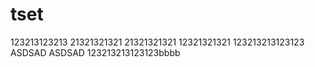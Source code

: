 # tset
123213123213
21321321321
21321321321
12321321321
123213213123123
ASDSAD
ASDSAD
123213213123123bbbb
